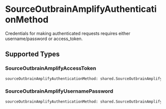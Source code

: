 # SourceOutbrainAmplifyAuthenticationMethod

Credentials for making authenticated requests requires either username/password or access_token.


## Supported Types

### SourceOutbrainAmplifyAccessToken

```python
sourceOutbrainAmplifyAuthenticationMethod: shared.SourceOutbrainAmplifyAccessToken = /* values here */
```

### SourceOutbrainAmplifyUsernamePassword

```python
sourceOutbrainAmplifyAuthenticationMethod: shared.SourceOutbrainAmplifyUsernamePassword = /* values here */
```

